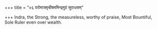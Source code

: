 +++
title = "०६ परोमात्रमृचीषममिन्द्रमुग्रं सुराधसम्"

+++
Indra, the Strong, the measureless, worthy of praise, Most Bountiful,  
     Sole Ruler even over wealth.